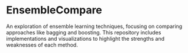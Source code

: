 # EnsembleCompare
 An exploration of ensemble learning techniques, focusing on comparing approaches like bagging and boosting. This repository includes implementations and visualizations to highlight the strengths and weaknesses of each method.
